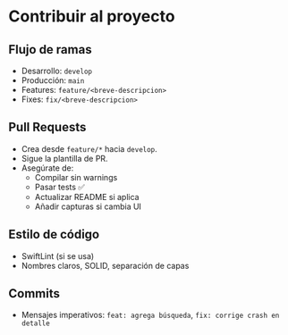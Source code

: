 # Contribuir al proyecto

## Flujo de ramas
- Desarrollo: `develop`
- Producción: `main`
- Features: `feature/<breve-descripcion>`
- Fixes: `fix/<breve-descripcion>`

## Pull Requests
- Crea desde `feature/*` hacia `develop`.
- Sigue la plantilla de PR.
- Asegúrate de:
  - Compilar sin warnings
  - Pasar tests ✅
  - Actualizar README si aplica
  - Añadir capturas si cambia UI

## Estilo de código
- SwiftLint (si se usa)
- Nombres claros, SOLID, separación de capas

## Commits
- Mensajes imperativos: `feat: agrega búsqueda`, `fix: corrige crash en detalle`
